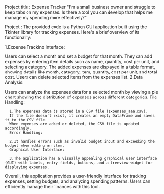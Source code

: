 Project title : Expense Tracker
"I'm a small business owner and struggle to keep tabs on my expenses. Is there a tool you can develop that
helps me manage my spending more effectively?"

Project :
The provided code is a Python GUI application built using the Tkinter library for tracking expenses. Here's a brief overview of its functionality:

1.Expense Tracking Interface:

Users can select a month and set a budget for that month.
They can add expenses by entering item details such as name, quantity, cost per unit, and selecting a category.
The added expenses are displayed in a table format, showing details like month, category, item, quantity, cost per unit, and total cost.
Users can delete selected items from the expenses list.
2.Data Analysis:

Users can analyze the expenses data for a selected month by viewing a pie chart showing the distribution of expenses across different categories.
File Handling:

      1.The expenses data is stored in a CSV file (expenses_aaa.csv).
      If the file doesn't exist, it creates an empty DataFrame and saves it to the CSV file.
      When expenses are added or deleted, the CSV file is updated accordingly.
      Error Handling:

      2.It handles errors such as invalid budget input and exceeding the budget when adding an item.
      Graphical User Interface:

      3.The application has a visually appealing graphical user interface (GUI) with labels, entry fields, buttons, and a treeview widget for displaying expenses.
Overall, this application provides a user-friendly interface for tracking expenses, setting budgets, and analyzing spending patterns. Users can efficiently manage their finances with this tool.
